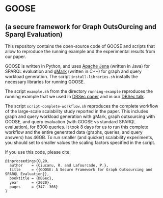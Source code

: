 # GOOSE 
## (a secure framework for Graph OutsOurcing and Sparql Evaluation)

This repository contains the open-source code of GOOSE and scripts that allow to reproduce the running example and the experimental results from our paper.

GOOSE is written in Python, and uses [Apache Jena](https://jena.apache.org/) (written in Java) for SPARQL evaluation and [gMark](https://github.com/graphMark/gmark) (written in C++) for graph and query workload generation.
The script `install-libraries.sh` installs the necessary libraries for running GOOSE.

The script `example.sh` from the directory `running-example` reproduces the running example that we used in [DBSec paper](https://link.springer.com/chapter/10.1007%2F978-3-030-49669-2_20) and in our [DBSec talk](https://www.youtube.com/watch?v=ZhtpulFf3rs).

The script `script-complete-workflow.sh` reproduces the complete workflow of the large-scale scalability study reported in the paper. This includes graph and query workload generation with gMark, graph outsourcing with GOOSE, and query evaluation (with GOOSE vs standard SPARQL evaluation), for 8000 queries.
It took 8 days for us to run this complete workflow and the entire generated data (graphs, queries, and query answers) has 46GB.
To run smaller (and quicker) scalability experiments, you should set to smaller values the scaling factors specified in the script.


If you use this code, please cite:

    @inproceedings{CL20,
      author    = {Ciucanu, R. and Lafourcade, P.},
      title     = {{GOOSE: A Secure Framework for Graph Outsourcing and SPARQL Evaluation}},
      booktitle = {DBSec},
      year      = {2020},
      pages     = {347--366}
    }


